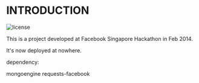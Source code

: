 # INTRODUCTION
![license](http://www.wtfpl.net/wp-content/uploads/2012/12/wtfpl-badge-1.png)

This is a project developed at Facebook Singapore Hackathon in Feb 2014.

It's now deployed at nowhere.


dependency:

mongoengine
requests-facebook
